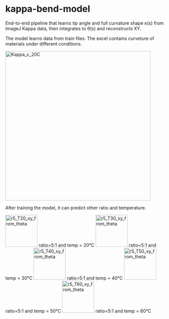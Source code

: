 # kappa-bend-model
End-to-end pipeline that learns tip angle and full curvature shape κ(s) from ImageJ Kappa data, then integrates to θ(s) and reconstructs XY.

The model learns data from train files. The excel contains curveture of materials under different conditions.

<img width="453" height="468" alt="Kappa_c_20C" src="https://github.com/user-attachments/assets/2a40a26d-fded-4935-b0f8-4e05ad3f58ac" />

After training the model, it can predict other ratio and temperature.

<img width="100" height="100" alt="r5_T20_xy_from_theta" src="https://github.com/user-attachments/assets/a2ba44c5-6fa6-4b34-8986-be3d0a833ff0" />
ratio=5:1 and temp = 20℃
<img width="100" height="100" alt="r5_T30_xy_from_theta" src="https://github.com/user-attachments/assets/2ab7feba-5d5c-40ba-9620-b14389cc2987" />
ratio=5:1 and temp = 30℃
<img width="100" height="100" alt="r5_T40_xy_from_theta" src="https://github.com/user-attachments/assets/1267c6dc-4fba-42b9-88a4-6565e73e2596" />
ratio=5:1 and temp = 40℃
<img width="100" height="100" alt="r5_T50_xy_from_theta" src="https://github.com/user-attachments/assets/fde413a2-5148-4261-936a-a7f766aa7cb6" />
ratio=5:1 and temp = 50℃
<img width="100" height="100" alt="r5_T60_xy_from_theta" src="https://github.com/user-attachments/assets/81cf3419-06a9-42a6-b5a0-c464d5a80baa" />
ratio=5:1 and temp = 60℃
